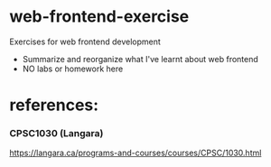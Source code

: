 # web-frontend-exercise
Exercises for web frontend development
- Summarize and reorganize what I've learnt about web frontend
- NO labs or homework here

# references:
### CPSC1030 (Langara)
https://langara.ca/programs-and-courses/courses/CPSC/1030.html